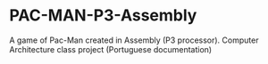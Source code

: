 # PAC-MAN-P3-Assembly
A game of Pac-Man created in Assembly (P3 processor). Computer Architecture class project (Portuguese documentation)
